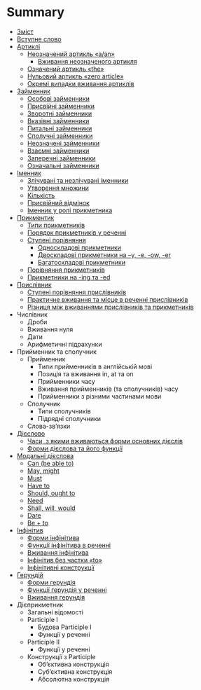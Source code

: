 # Summary

* [Зміст](README.md)
* [Вступне слово](vstup.md)
* [Артиклі](1/artikl.md)
   * [Неозначений артикль «a/an»](1/neoznachenii_artikl_aan.md)
       * [Вживання неозначеного артикля](1/vzhivannya_neoznachenogo_artiklya.md)
   * [Означений артикль «the»](1/oznachenii_artikl_the.md)
   * [Нульовий артикль «zero article»](1/nulovii_artikl_zero_article.md)
   * [Окремi випадки вживання артиклiв](1/okremi_vipadki_vzhivannya_artikliv.md)
* [Займенник](2/zaimennik.md)
   * [Особовi займенники](2/osobovi_zaimenniki.md)
   * [Присвiйнi займенники](2/prisviini_zaimenniki.md)
   * [Зворотнi займенники](2/zvorotni_zaimenniki.md)
   * [Вказiвнi займенники](2/vkazivni_zaimenniki.md)
   * [Питальнi займенники](2/pitalni_zaimenniki.md)
   * [Сполучнi займенники](2/spoluchni_zaimenniki.md)
   * [Неозначенi займенники](2/neoznacheni_zaimenniki.md)
   * [Взаємнi займенники](2/vzamni_zaimenniki.md)
   * [Заперечнi займенники](2/zaperechni_zaimenniki.md)
   * [Означальнi займенники](2/oznachalni_zaimenniki.md)
* [Iменник](3/imennik.md)
   * [Злiчуванi та незлiчуванi iменники](3/zlichuvani_ta_nezlichuvani_imenniki.md)
   * [Утворення множини](3/utvorennya_mnozhini.md)
   * [Кiлькiсть](3/kilkist.md)
   * [Пpисвiйний вiдмiнок](3/ppisviinii_vidminok.md)
   * [Іменник у ролі прикметника](3/mennik_u_rol_prikmetnika.md)
* [Прикментик](4/prikmentik.md)
   * [Типи прикметникiв](4/tipi_prikmetnikiv.md)
   * [Порядок прикметникiв у реченнi](4/poryadok_prikmetnikiv_u_rechenni.md)
   * [Ступенi порiвняння](4/stupeni_porivnyannya.md)
       * [Односкладовi прикметники](4/odnoskladovi_prikmetniki.md)
       * [Двоскладовi прикметники на –y, -e, -ow, -er](4/dvoskladovi_prikmetniki_na_y,_-e,_-ow,_-er.md)
       * [Багатоскладові прикметники](4/dvoskladovi_ta_bagatoskladovi_prikmetniki.md)
   * [Порiвняння прикметникiв](4/porivnyannya_prikmetnikiv.md)
   * [Прикметники на -ing та -ed](4/prikmetniki_na_-ing_ta_-ed.md)
* [Прислiвник](5/prislivnik.md)
   * [Cтупенi порiвняння прислiвникiв](5/ctupeni_porivnyannya_prislivnikiv.md)
   * [Практичне вживання та мiсце в реченнi прислiвникiв](5/praktichne_vzhivannya_ta_mistse_v_rechenni_prislivnikiv.md)
   * [Рiзниця мiж вживаннями прислiвникiв та прикметникiв](5/riznitsya_mizh_vzhivannyami_prislivnikiv_ta_prikmetnikiv.md)
* Числiвник
   * Дроби
   * Вживання нуля
   * Дати
   * Арифметичні підрахунки
* Прийменник та cполучник
   * Прийменник
       * Tипи прийменникiв в англiйськiй мовi
       * Позицiя та вживання in, at та on
       * Прийменники часу
       * Вживання прийменникiв (та сполучникiв) часу
       * Прийменники з рiзними частинами мови
   * Сполучник
       * Типи сполучникiв
       * Пiдряднi сполучники
   * Слова-зв’язки
* [Дiєслово](8/dislovo.md)
   * [Часи, з якими вживаються форми основних дiєслiв](8/chasi,_z_yakimi_vzhivayutsya_formi_osnovnih_disliv.md)
   * [Форми дiєслова та його функцiї](8/formi_dislova_ta_iogo_funktsi.md)
* [Модальнi дiєслова](11/modalni_dislova.md)
   * [Can (be able to)](11/can_be_able_to.md)
   * [May, might](11/may.md)
   * [Must](11/must.md)
   * [Have to](11/have_to.md)
   * [Should, ought to](11/should,_ought_to.md)
   * [Need](11/need.md)
   * [Shall, will, would](11/shall,_will,_would.md)
   * [Dare](11/dare.md)
   * [Be + to](11/be_+_to.md)
* [Iнфiнiтив](9/infinitiv.md)
   * [Форми iнфiнiтива](9/formi_infinitivu.md)
   * [Функцiї iнфiнiтива в реченнi](9/funktsi_infinitiva_v_rechenni.md)
   * [Вживання iнфiнiтива](9/vzhivannya_infinitiva.md)
   * [Інфінітив без частки «to»](9/nfntiv_bez_chastki_to.md)
   * [Iнфiнiтивнi конструкцiї](9/infinitivni_konstruktsi.md)
* [Герундiй](10/gerundii.md)
   * [Форми герундiя](10/formi_gerundiya.md)
   * [Функцiї герундiя у реченнi](10/funktsi_gerundiya_u_rechenni.md)
   * [Вживання герундiя](10/vzhivannya_gerundiya.md)
* Дiєприкметник
   * Загальні відомості
   * Participle I
       * Будова Participle I
       * Функцiї у реченнi
   * Participle II
       * Функцiї у реченнi
   * Конструкцiї з Participle
       * Об’єктивна конструкцiя
       * Суб’єктивна конструкцiя
       * Абсолютна конструкцiя

